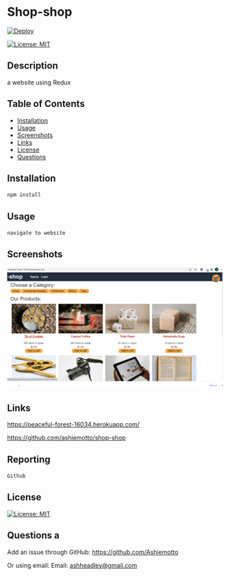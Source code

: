 # Shop-shop
[![Deploy](https://www.herokucdn.com/deploy/button.svg)](https://peaceful-forest-16034.herokuapp.com/)
  
[![License: MIT](https://img.shields.io/badge/License-MIT-blue.svg)](https://opensource.org/licenses/mit)
  
## Description
a website using Redux
  
## Table of Contents
- [Installation](#installation)
- [Usage](#usage)
- [Screenshots](#screenshot)
- [Links](#links)
- [License](#license)
- [Questions](#questions)
  
## Installation
```md
npm install
```
  
## Usage
```md
navigate to website
```
  
## Screenshots
![picture of website](./images/home.png)

## Links
  https://peaceful-forest-16034.herokuapp.com/

  https://github.com/ashiemotto/shop-shop
## Reporting
```md
Github
```
## License
[![License: MIT](https://img.shields.io/badge/License-MIT-blue.svg)](https://opensource.org/licenses/mit)
  
## Questions a
Add an issue through GitHub:
 https://github.com/Ashiemotto
  
Or using email:
Email: ashheadley@gmail.com

